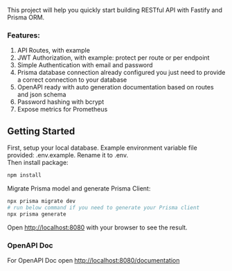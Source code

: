 This project will help you quickly start building RESTful API with Fastify and Prisma ORM.

### Features:

1. API Routes, with example
2. JWT Authorization, with example: protect per route or per endpoint
3. Simple Authentication with email and password
4. Prisma database connection already configured you just need to provide a correct connection to your database
5. OpenAPI ready with auto generation documentation based on routes and json schema
6. Password hashing with bcrypt
7. Expose metrics for Prometheus

## Getting Started

First, setup your local database. Example environment variable file provided: .env.example. Rename it to .env.  
Then install package:

```bash
npm install
```

Migrate Prisma model and generate Prisma Client:

```bash
npx prisma migrate dev
# run below command if you need to generate your Prisma client
npx prisma generate
```

Open [http://localhost:8080](http://localhost:8080) with your browser to see the result.


### OpenAPI Doc
For OpenAPI Doc open [http://localhost:8080/documentation](http://localhost:8080/documentation) 

